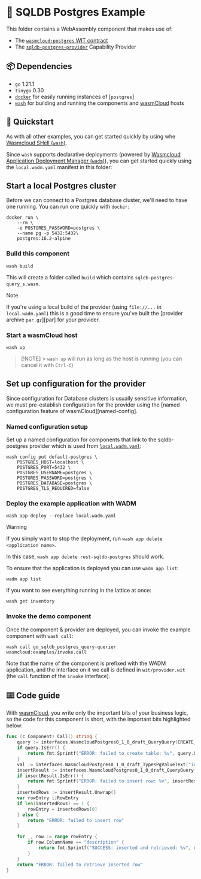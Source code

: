 # 🐘 SQLDB Postgres Example

This folder contains a WebAssembly component that makes use of:

- The [`wasmcloud:postgres` WIT contract][contract]
- The [`sqldb-postgres-provider`][provider] Capability Provider

[contract]: ./wit/deps/postgres/provider.wit
[provider]: ../../../../crates/provider-sqldb-postgres

## 📦 Dependencies

- `go` 1.21.1
- `tinygo` 0.30
- [`docker`][docker] for easily running instances of [`postgres`]
- [`wash`][wash] for building and running the components and [wasmCloud][wasmcloud] hosts

[docker]: https://docs.docker.com
[wash]: https://wasmcloud.com/docs/installation

## 👟 Quickstart

As with all other examples, you can get started quickly by using whe [Wasmcloud SHell (`wash`)][wash].

Since `wash` supports declarative deployments (powered by [Wasmcloud Application Deployment Manager (`wadm`)][wadm]), you can get started quickly using the `local.wadm.yaml` manifest in this folder:

## Start a local Postgres cluster

Before we can connect to a Postgres database cluster, we'll need to have one running. You can run one quickly with `docker`:

```console
docker run \
    --rm \
    -e POSTGRES_PASSWORD=postgres \
    --name pg -p 5432:5432\
    postgres:16.2-alpine
```

### Build this component

```console
wash build
```

This will create a folder called `build` which contains `sqldb-postgres-query_s.wasm`.

> [!NOTE]
> If you're using a local build of the provider (using `file://...` in `local.wadm.yaml`) this is a good time to ensure you've built the [provider archive `par.gz`][par] for your provider.

### Start a wasmCloud host

```console
wash up
```

> [!NOTE] > `wash up` will run as long as the host is running (you can cancel it with `Ctrl-C`)

## Set up configuration for the provider

Since configuration for Database clusters is usually sensitive information, we must pre-establish configuration for the provider using the [named configuration feature of wasmCloud][named-config].

### Named configuration setup

Set up a named configuration for components that link to the sqldb-postgres provider which is used from [`local.wadm.yaml`](./local.wadm.yaml):

```console
wash config put default-postgres \
    POSTGRES_HOST=localhost \
    POSTGRES_PORT=5432 \
    POSTGRES_USERNAME=postgres \
    POSTGRES_PASSWORD=postgres \
    POSTGRES_DATABASE=postgres \
    POSTGRES_TLS_REQUIRED=false
```

### Deploy the example application with WADM

```console
wash app deploy --replace local.wadm.yaml
```

> [!WARNING]
> If you simply want to stop the deployment, run `wash app delete <application name>`.
>
> In this case, `wash app delete rust-sqldb-postgres` should work.

To ensure that the application is deployed you can use `wadm app list`:

```console
wadm app list
```

If you want to see everything running in the lattice at once:

```console
wash get inventory
```

[wadm]: https://github.com/wasmCloud/wadm

### Invoke the demo component

Once the component & provider are deployed, you can invoke the example component with `wash call`:

```console
wash call go_sqldb_postgres_query-querier wasmcloud:examples/invoke.call
```

Note that the name of the component is prefixed with the WADM application, and the interface on it we call is defined in `wit/provider.wit` (the `call` function of the `invoke` interface).

## ⌨️ Code guide

With [wasmCloud][wasmcloud], you write only the important bits of your business logic, so the code for this component is short, with the important bits highlighted below:

```go
func (c Component) Call() string {
    query := interfaces.WasmcloudPostgres0_1_0_draft_QueryQuery(CREATE_TABLE_QUERY, make([]PgValue, 0))
    if query.IsErr() {
        return fmt.Sprintf("ERROR: failed to create table: %v", query.UnwrapErr())
    }
    val := interfaces.WasmcloudPostgres0_1_0_draft_TypesPgValueText("inserted example go row!")
    insertResult := interfaces.WasmcloudPostgres0_1_0_draft_QueryQuery(INSERT_QUERY, []PgValue{val})
    if insertResult.IsErr() {
        return fmt.Sprintf("ERROR: failed to insert row: %v", insertResult.UnwrapErr())
    }
    insertedRows := insertResult.Unwrap()
    var rowEntry []RowEntry
    if len(insertedRows) == 1 {
        rowEntry = insertedRows[0]
    } else {
        return "ERROR: failed to insert row"
    }

    for _, row := range rowEntry {
        if row.ColumnName == "description" {
            return fmt.Sprintf("SUCCESS: inserted and retrieved: %v", row.Value.GetText())
        }
    }
    return "ERROR: failed to retrieve inserted row"
}
```

[wasmcloud]: https://wasmcloud.com/docs/intro
